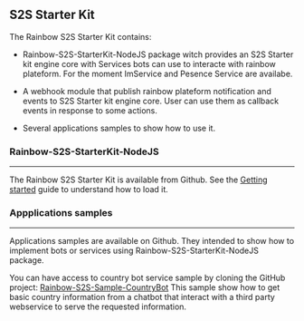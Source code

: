 ## S2S Starter Kit

The Rainbow S2S Starter Kit contains:

- Rainbow-S2S-StarterKit-NodeJS package witch provides an S2S Starter kit engine core with Services bots can use to interacte with rainbow plateform.
  For the moment ImService and Pesence Service are availabe.
- A webhook module that publish rainbow plateform notification and events to S2S Starter kit engine core. User can use them as callback events in response to some actions.

- Several applications samples to show how to use it.

### Rainbow-S2S-StarterKit-NodeJS

---

The Rainbow S2S Starter Kit is available from Github. See the [Getting started](/#/documentation/doc/sdk/s2s-starterkit-nodejs/guides/Getting_Started) guide to understand how to load it.


### Appplications samples
---

Applications samples are available on Github. They intended to show how to implement bots or services using Rainbow-S2S-StarterKit-NodeJS package.

You can have access to country bot service sample by cloning the GitHub project: [Rainbow-S2S-Sample-CountryBot](https://github.com/Rainbow-CPaaS/Rainbow-S2S-Samples/tree/master/Rainbow-S2S-Sample-CountryBot)
This sample show how to get basic country information from a chatbot that interact with a third party webservice to serve the requested information.
